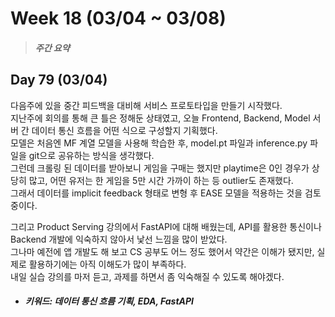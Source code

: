 Week 18 (03/04 ~ 03/08)
===
>  ##### 주간 요약
>  

Day 79 (03/04)
---
다음주에 있을 중간 피드백을 대비해 서비스 프로토타입을 만들기 시작했다.  
지난주에 회의를 통해 큰 틀은 정해둔 상태였고, 오늘 Frontend, Backend, Model 서버 간 데이터 통신 흐름을 어떤 식으로 구성할지 기획했다.  
모델은 처음엔 MF 계열 모델을 사용해 학습한 후, model.pt 파일과 inference.py 파일을 git으로 공유하는 방식을 생각했다.  
그런데 크롤링 된 데이터를 받아보니 게임을 구매는 했지만 playtime은 0인 경우가 상당히 많고, 어떤 유저는 한 게임을 5만 시간 가까이 하는 등 outlier도 존재했다.  
그래서 데이터를 implicit feedback 형태로 변형 후 EASE 모델을 적용하는 것을 검토 중이다.  

그리고 Product Serving 강의에서 FastAPI에 대해 배웠는데, API를 활용한 통신이나 Backend 개발에 익숙하지 않아서 낯선 느낌을 많이 받았다.  
그나마 예전에 앱 개발도 해 보고 CS 공부도 어느 정도 했어서 약간은 이해가 됐지만, 실제로 활용하기에는 아직 이해도가 많이 부족하다.  
내일 실습 강의를 마저 듣고, 과제를 하면서 좀 익숙해질 수 있도록 해야겠다.  

+ ##### 키워드: 데이터 통신 흐름 기획, EDA, FastAPI
